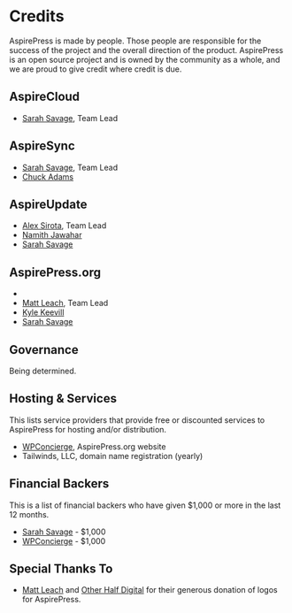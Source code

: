 # Credits

AspirePress is made by people. Those people are responsible for the success of the project and the overall direction of the product. AspirePress is an open source project and is owned by the community as a whole, and we are proud to give credit where credit is due.

## AspireCloud

* [Sarah Savage](https://github.com/sarah-savage), Team Lead

## AspireSync

* [Sarah Savage](https://github.com/sarah-savage), Team Lead
* [Chuck Adams](https://github.com/chuckadams)

## AspireUpdate

* [Alex Sirota](https://github.com/asirota), Team Lead
* [Namith Jawahar](https://github.com/namithj)
* [Sarah Savage](https://github.com/sarah-savage)

## AspirePress.org
* 
* [Matt Leach](https://github.com/mattleach89), Team Lead
* [Kyle Keevill](https://github.com/kylek14)
* [Sarah Savage](https://github.com/sarah-savage)

## Governance

Being determined.

## Hosting & Services

This lists service providers that provide free or discounted services to AspirePress for hosting and/or distribution.

* [WPConcierge](https://wpconcierge.com), AspirePress.org website
* Tailwinds, LLC, domain name registration (yearly)

## Financial Backers

This is a list of financial backers who have given $1,000 or more in the last 12 months.

* [Sarah Savage](https://sarah-savage.com) - $1,000
* [WPConcierge](https://wpconcierge.com) - $1,000

## Special Thanks To

* [Matt Leach](https://github.com/mattleach89) and [Other Half Digital](https://otherhalf.digital) for their generous donation of logos for AspirePress.